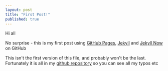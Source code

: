 ```yaml
---
layout: post
title: "First Post!"
published: true
---
```


Hi all

No surprise - this is my first post using [GitHub Pages](https://pages.github.com/), [Jekyll](http://jekyllrb.com/docs/quickstart/) and [Jekyll Now](https://github.com/barryclark/jekyll-now) on GitHub

This isn't the first version of this file, and probably won't be the last. Fortunately it is all in my [github repository](https://github.com/FinnAngelo/FinnAngelo.github.io) so you can see all my typos etc
